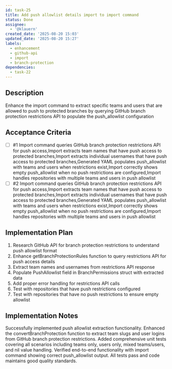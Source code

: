 ```yaml
---
id: task-25
title: Add push allowlist details import to import command
status: Done
assignee:
  - '@klauern'
created_date: '2025-08-20 15:03'
updated_date: '2025-08-20 15:27'
labels:
  - enhancement
  - github-api
  - import
  - branch-protection
dependencies:
  - task-22
---
```


## Description

Enhance the import command to extract specific teams and users that are allowed to push to protected branches by querying GitHub branch protection restrictions API to populate the push_allowlist configuration

## Acceptance Criteria
<!-- AC:BEGIN -->
- [ ] #1 Import command queries GitHub branch protection restrictions API for push access,Import extracts team names that have push access to protected branches,Import extracts individual usernames that have push access to protected branches,Generated YAML populates push_allowlist with teams and users when restrictions exist,Import correctly shows empty push_allowlist when no push restrictions are configured,Import handles repositories with multiple teams and users in push allowlist
- [ ] #2 Import command queries GitHub branch protection restrictions API for push access,Import extracts team names that have push access to protected branches,Import extracts individual usernames that have push access to protected branches,Generated YAML populates push_allowlist with teams and users when restrictions exist,Import correctly shows empty push_allowlist when no push restrictions are configured,Import handles repositories with multiple teams and users in push allowlist
<!-- AC:END -->

## Implementation Plan

1. Research GitHub API for branch protection restrictions to understand push allowlist format
2. Enhance getBranchProtectionRules function to query restrictions API for push access details
3. Extract team names and usernames from restrictions API response 
4. Populate PushAllowlist field in BranchPermissions struct with extracted data
5. Add proper error handling for restrictions API calls
6. Test with repositories that have push restrictions configured
7. Test with repositories that have no push restrictions to ensure empty allowlist

## Implementation Notes

Successfully implemented push allowlist extraction functionality. Enhanced the convertBranchProtection function to extract team slugs and user logins from GitHub branch protection restrictions. Added comprehensive unit tests covering all scenarios including teams only, users only, mixed teams/users, and nil value handling. Verified end-to-end functionality with import command showing correct push_allowlist output. All tests pass and code maintains good quality standards.
